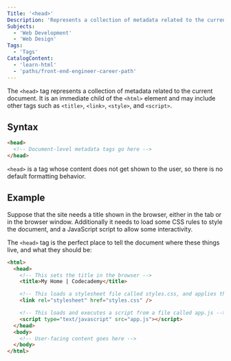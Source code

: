 ```yaml
---
Title: '<head>'
Description: 'Represents a collection of metadata related to the current document. It is an immediate child of the `<html>` element and may include other tags such as <title>, <link>, <style>, and <script>.'
Subjects:
  - 'Web Development'
  - 'Web Design'
Tags:
  - 'Tags'
CatalogContent:
  - 'learn-html'
  - 'paths/front-end-engineer-career-path'
---
```


The `<head>` tag represents a collection of metadata related to the current document. It is an immediate child of the `<html>` element and may include other tags such as `<title>`, `<link>`, `<style>`, and `<script>`.

## Syntax

```html
<head>
  <!-- Document-level metadata tags go here -->
</head>
```

`<head>` is a tag whose content does not get shown to the user, so there is no default formatting behavior.

## Example

Suppose that the site needs a title shown in the browser, either in the tab or in the browser window. Additionally it needs to load some CSS rules to style the document, and a JavaScript script to allow some interactivity.

The `<head>` tag is the perfect place to tell the document where these things live, and what they should be:

```html
<html>
  <head>
    <!-- This sets the title in the browser -->
    <title>My Home | Codecademy</title>

    <!-- This loads a stylesheet file called styles.css, and applies the rules to tags in the body -->
    <link rel="stylesheet" href="styles.css" />

    <!-- This loads and executes a script from a file called app.js -->
    <script type="text/javascript" src="app.js"></script>
  </head>
  <body>
    <!-- User-facing content goes here -->
  </body>
</html>
```
